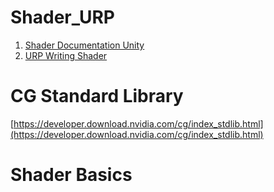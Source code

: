 # Shader_URP
1. [Shader Documentation Unity](https://docs.unity3d.com/Manual/Shaders.html)
2. [URP Writing Shader](https://docs.unity3d.com/Packages/com.unity.render-pipelines.universal@15.0/manual/shaders-in-universalrp.html)

# CG Standard Library
[https://developer.download.nvidia.com/cg/index_stdlib.html](https://developer.download.nvidia.com/cg/index_stdlib.html)

# Shader Basics
